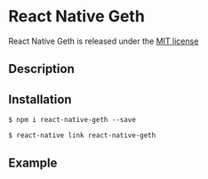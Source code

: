 # React Native Geth

React Native Geth is released under the [MIT license](https://raw.githubusercontent.com/YsnKsy/react-native-geth/master/LICENSE.md)

## Description

## Installation

```shell
$ npm i react-native-geth --save

$ react-native link react-native-geth
```
## Example

```js

```

